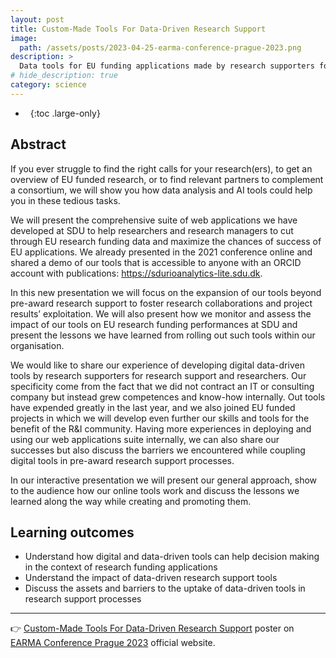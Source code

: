 ```yaml
---
layout: post
title: Custom-Made Tools For Data-Driven Research Support
image:
  path: /assets/posts/2023-04-25-earma-conference-prague-2023.png
description: >
  Data tools for EU funding applications made by research supporters for research support and researchers
# hide_description: true
category: science
---
```


- &nbsp;
{:toc .large-only}

<!-- markdownlint-disable MD026 MD033 MD041 -->

## Abstract

If you ever struggle to find the right calls for your research(ers), to get an overview of EU funded research, or to find relevant partners to complement a consortium, we will show you how data analysis and AI tools could help you in these tedious tasks.

We will present the comprehensive suite of web applications we have developed at SDU to help researchers and research managers to cut through EU research funding data and maximize the chances of success of EU applications. We already presented in the 2021 conference online and shared a demo of our tools that is accessible to anyone with an ORCID account with publications: <https://sdurioanalytics-lite.sdu.dk>.

In this new presentation we will focus on the expansion of our tools beyond pre-award research support to foster research collaborations and project results’ exploitation. We will also present how we monitor and assess the impact of our tools on EU research funding performances at SDU and present the lessons we have learned from rolling out such tools within our organisation.

We would like to share our experience of developing digital data-driven tools by research supporters for research support and researchers. Our specificity come from the fact that we did not contract an IT or consulting company but instead grew competences and know-how internally. Out tools have expended greatly in the last year, and we also joined EU funded projects in which we will develop even further our skills and tools for the benefit of the R&I community. Having more experiences in deploying and using our web applications suite internally, we can also share our successes but also discuss the barriers we encountered while coupling digital tools in pre-award research support processes.

In our interactive presentation we will present our general approach, show to the audience how our online tools work and discuss the lessons we learned along the way while creating and promoting them.

## Learning outcomes

- Understand how digital and data-driven tools can help decision making in the context of research funding applications
- Understand the impact of data-driven research support tools
- Discuss the assets and barriers to the uptake of data-driven tools in research support processes

---

:point_right: [Custom-Made Tools For Data-Driven Research Support](https://earma.org/abstracts/submission/640/view/) poster on [EARMA Conference Prague 2023](https://earma.org/conferences/session/513/details/) official website.
